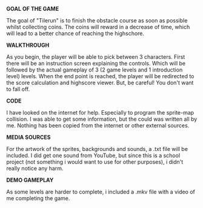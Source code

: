 **GOAL OF THE GAME**

The goal of "Tilerun" is to finish the obstacle course as soon as possible whilst collecting coins. The coins will reward in a decrease of time, which will lead to a better chance of reaching the highschore.

**WALKTHROUGH**

As you begin, the player will be able to pick between 3 characters. First there will be an instruction screen explaining the controls. Which will be followed by the actual gameplay of 3 (2 game levels and 1 introduction level) levels. When the end point is reached, the player will be redirected to the score calculation and highscore viewer. But, be careful! You don't want to fall off.

**CODE**

I have looked on the internet for help. Especially to program the sprite-map collision. I was able to get some information, but the could was written all by me. Nothing has been copied from the internet or other external sources.

**MEDIA SOURCES**

For the artwork of the sprites, backgrounds and sounds, a .txt file will be included. I did get one sound from YouTube, but since this is a school project (not something i would want to use for other purposes), i didn't really notice any harm.

**DEMO GAMEPLAY**

As some levels are harder to complete, i included a .mkv file with a video of me completing the game.

